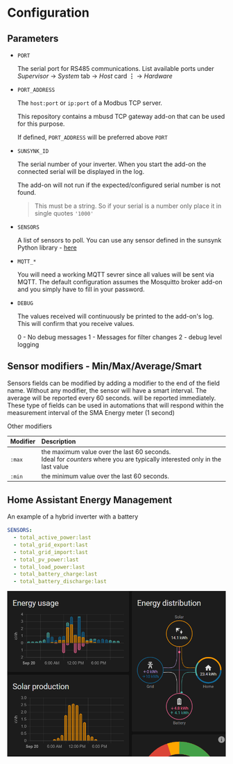 # Configuration

## Parameters

- `PORT`

  The serial port for RS485 communications. List available ports under _Supervisor_ -> _System_ tab -> _Host_ card **&vellip;** -> _Hardware_

- `PORT_ADDRESS`

  The `host:port` or `ip:port` of a Modbus TCP server.

  This repository contains a mbusd TCP gateway add-on that can be used for this purpose.

  If defined, `PORT_ADDRESS` will be preferred above `PORT`

- `SUNSYNK_ID`

  The serial number of your inverter. When you start the add-on the connected serial will be displayed in the log.

  The add-on will not run if the expected/configured serial number is not found.

  > This must be a string. So if your serial is a number only place it in single quotes `'1000'`

- `SENSORS`

  A list of sensors to poll. You can use any sensor defined in the sunsynk Python library - [here](https://github.com/kellerza/sunsynk/blob/main/sunsynk/definitions.py)

- `MQTT_*`

  You will need a working MQTT sevrer since all values will be sent via MQTT.
  The default configuration assumes the Mosquitto broker add-on and you simply have to
  fill in your password.

- `DEBUG`

  The values received will continuously be printed to the add-on's log. This will confirm
  that you receive values.

  0 - No debug messages
  1 - Messages for filter changes
  2 - debug level logging

## Sensor modifiers - Min/Max/Average/Smart

Sensors fields can be modified by adding a modifier to the end of the field name.
Without any modifier, the sensor will have a smart interval.
The average will be reported every 60 seconds.
will be reported immediately.
These type of fields can be used in automations that will respond within the measurement
interval of the SMA Energy meter (1 second)

Other modifiers

| Modifier | Description                                                                                                                      |
| -------- | :------------------------------------------------------------------------------------------------------------------------------- |
| `:max`   | the maximum value over the last 60 seconds. <br/> Ideal for _counters_ where you are typically interested only in the last value |
| `:min`   | the minimum value over the last 60 seconds.                                                                                      |

## Home Assistant Energy Management

An example of a hybrid inverter with a battery

```yaml
SENSORS:
  - total_active_power:last
  - total_grid_export:last
  - total_grid_import:last
  - total_pv_power:last
  - total_load_power:last
  - total_battery_charge:last
  - total_battery_discharge:last
```

![HASS Energy management](energy.png)
